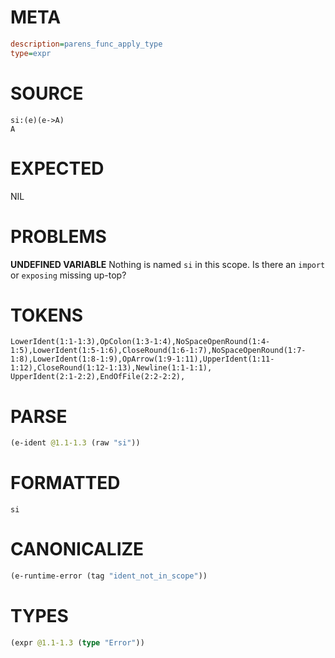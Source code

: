 # META
~~~ini
description=parens_func_apply_type
type=expr
~~~
# SOURCE
~~~roc
si:(e)(e->A)
A
~~~
# EXPECTED
NIL
# PROBLEMS
**UNDEFINED VARIABLE**
Nothing is named `si` in this scope.
Is there an `import` or `exposing` missing up-top?

# TOKENS
~~~zig
LowerIdent(1:1-1:3),OpColon(1:3-1:4),NoSpaceOpenRound(1:4-1:5),LowerIdent(1:5-1:6),CloseRound(1:6-1:7),NoSpaceOpenRound(1:7-1:8),LowerIdent(1:8-1:9),OpArrow(1:9-1:11),UpperIdent(1:11-1:12),CloseRound(1:12-1:13),Newline(1:1-1:1),
UpperIdent(2:1-2:2),EndOfFile(2:2-2:2),
~~~
# PARSE
~~~clojure
(e-ident @1.1-1.3 (raw "si"))
~~~
# FORMATTED
~~~roc
si
~~~
# CANONICALIZE
~~~clojure
(e-runtime-error (tag "ident_not_in_scope"))
~~~
# TYPES
~~~clojure
(expr @1.1-1.3 (type "Error"))
~~~
